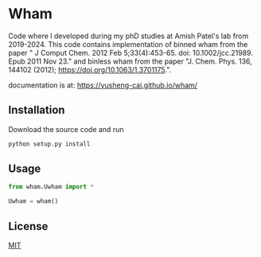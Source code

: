 # Wham
Code where I developed during my phD studies at Amish Patel's lab from 2019-2024. This code contains implementation of binned wham from the paper "
J Comput Chem. 2012 Feb 5;33(4):453-65. doi: 10.1002/jcc.21989. Epub 2011 Nov 23." and binless wham from the paper "J. Chem. Phys. 136, 144102 (2012); 
https://doi.org/10.1063/1.3701175.".

documentation is at: https://yusheng-cai.github.io/wham/

## Installation

Download the source code and run 

```bash
python setup.py install
```

## Usage

```python
from wham.Uwham import *

Uwham = wham()
```

## License
[MIT](https://choosealicense.com/licenses/mit/)

